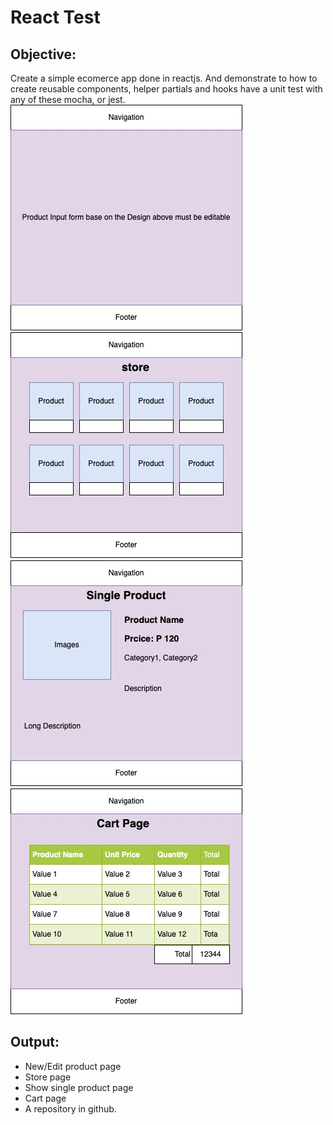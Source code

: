 # React Test

## Objective:
Create a simple ecomerce app done in reactjs. And demonstrate to how to create reusable components, helper partials and hooks have a unit test with any of these mocha, or jest.
![New/Edit product page](/assets/ecommerce-store-add-new-products.jpg)
![Store page](/assets/ecommerce-store-page.jpg)
![Show single product page](/assets/ecommerce-store-show-product.jpg)
![Cart page](/assets/ecommerce-store-cart.jpg)

## Output:
* New/Edit product page
* Store page
* Show single product page
* Cart page
* A repository in github.